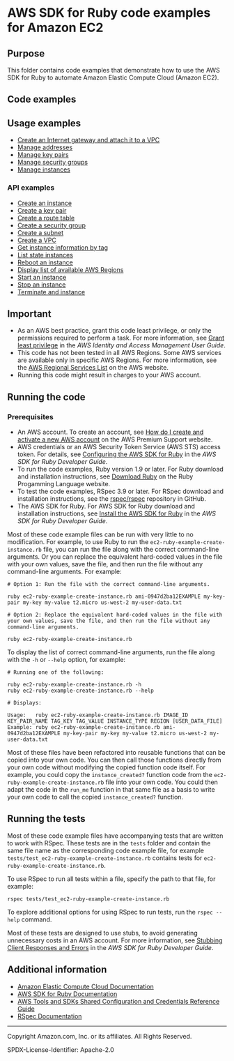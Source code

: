 # AWS SDK for Ruby code examples for Amazon EC2

## Purpose

This folder contains code examples that demonstrate how to use the AWS SDK for Ruby to automate 
Amazon Elastic Compute Cloud (Amazon EC2).

## Code examples 

## Usage examples
- [Create an Internet gateway and attach it to a VPC](./ec2-ruby-example-attach-igw-vpc.rb)
- [Manage addresses](./ec2-ruby-example-elastic-ips.rb)
- [Manage key pairs](./ec2-ruby-example-key-pairs.rb)
- [Manage security groups](./ec2-ruby-example-security-group.rb)
- [Manage instances](./ec2-ruby-example-manage-instances.rb)

### API examples
- [Create an instance](./ec2-ruby-example-create-instance.rb)
- [Create a key pair](./ec2-ruby-example-create-key-pair.rb)
- [Create a route table](./ec2-ruby-example-create-route-table.rb)
- [Create a security group](./ec2-ruby-example-create-security-group.rb)
- [Create a subnet](./ec2-ruby-example-create-subnet.rb)
- [Create a VPC](./ec2-ruby-example-create-vpc.rb)
- [Get instance information by tag](./ec2-ruby-example-get-instance-info-by-tag.rb)
- [List state instances](./ec2-ruby-example-list-state-instance-i-123abc.rb)
- [Reboot an instance](./ec2-ruby-example-reboot-instance-i-123abc.rb)
- [Display list of available AWS Regions](./ec2-ruby-example-regions-availability-zones.rb)
- [Start an instance](./ec2-ruby-example-start-instance-i-123abc.rb)
- [Stop an instance](./ec2-ruby-example-stop-instance-i-123abc.rb)
- [Terminate and instance](./ec2-ruby-example-terminate-instance-i-123abc.rb)

## Important

- As an AWS best practice, grant this code least privilege, or only the 
  permissions required to perform a task. For more information, see 
  [Grant least privilege](https://docs.aws.amazon.com/IAM/latest/UserGuide/best-practices.html#grant-least-privilege) 
  in the *AWS Identity and Access Management User Guide*.
- This code has not been tested in all AWS Regions. Some AWS services are 
  available only in specific AWS Regions. For more information, see the 
  [AWS Regional Services List](https://aws.amazon.com/about-aws/global-infrastructure/regional-product-services/)
  on the AWS website.
- Running this code might result in charges to your AWS account.

## Running the code

### Prerequisites
- An AWS account. To create an account, see [How do I create and activate a new AWS account](https://aws.amazon.com/premiumsupport/knowledge-center/create-and-activate-aws-account/) on the AWS Premium Support website.
- AWS credentials or an AWS Security Token Service (AWS STS) access token. For details, see 
  [Configuring the AWS SDK for Ruby](https://docs.aws.amazon.com/sdk-for-ruby/v3/developer-guide/setup-config.html) in the 
  *AWS SDK for Ruby Developer Guide*.
- To run the code examples, Ruby version 1.9 or later. For Ruby download and installation instructions, see 
  [Download Ruby](https://www.ruby-lang.org/en/downloads/) on the Ruby Progamming Language website.
- To test the code examples, RSpec 3.9 or later. For RSpec download and installation instructions, see the [rspec/rspec](https://github.com/rspec/rspec) repository in GitHub.
- The AWS SDK for Ruby. For AWS SDK for Ruby download and installation instructions, see 
  [Install the AWS SDK for Ruby](https://docs.aws.amazon.com/sdk-for-ruby/v3/developer-guide/setup-install.html) in the 
  *AWS SDK for Ruby Developer Guide*.

Most of these code example files can be run with very little to no modification. For example, to use Ruby to run the `ec2-ruby-example-create-instance.rb` file, you can run the file along with the correct command-line arguments. Or you can replace the equivalent hard-coded values in the file with your own values, save the file, and then run the file without any command-line arguments. For example:

```
# Option 1: Run the file with the correct command-line arguments.

ruby ec2-ruby-example-create-instance.rb ami-0947d2ba12EXAMPLE my-key-pair my-key my-value t2.micro us-west-2 my-user-data.txt

# Option 2: Replace the equivalent hard-coded values in the file with your own values, save the file, and then run the file without any command-line arguments.

ruby ec2-ruby-example-create-instance.rb
```

To display the list of correct command-line arguments, run the file along with the `-h` or `--help` option, for example:

```
# Running one of the following:

ruby ec2-ruby-example-create-instance.rb -h
ruby ec2-ruby-example-create-instance.rb --help

# Displays:

Usage:   ruby ec2-ruby-example-create-instance.rb IMAGE_ID KEY_PAIR_NAME TAG_KEY TAG_VALUE INSTANCE_TYPE REGION [USER_DATA_FILE]
Example: ruby ec2-ruby-example-create-instance.rb ami-0947d2ba12EXAMPLE my-key-pair my-key my-value t2.micro us-west-2 my-user-data.txt
```

Most of these files have been refactored into reusable functions that can be copied into your own code. You can then call those functions directly from your own code without modifying the copied function code itself. For example, you could copy the `instance_created?` function code from the `ec2-ruby-example-create-instance.rb` file into your own code. You could then adapt the code in the `run_me` function in that same file as a basis to write your own code to call the copied `instance_created?` function.

## Running the tests

Most of these code example files have accompanying tests that are written to work with RSpec. These tests are in the `tests` folder and contain the same file name as the corresponding code example file, for example `tests/test_ec2-ruby-example-create-instance.rb` contains tests for `ec2-ruby-example-create-instance.rb`.

To use RSpec to run all tests within a file, specify the path to that file, for example:

```
rspec tests/test_ec2-ruby-example-create-instance.rb
```

To explore additional options for using RSpec to run tests, run the `rspec --help` command. 

Most of these tests are designed to use stubs, to avoid generating unnecessary costs in an AWS account. For more information, see [Stubbing Client Responses and Errors](https://docs.aws.amazon.com/sdk-for-ruby/v3/developer-guide/stubbing.html) in the *AWS SDK for Ruby Developer Guide*.


## Additional information

- [Amazon Elastic Compute Cloud Documentation](https://docs.aws.amazon.com/ec2)
- [AWS SDK for Ruby Documentation](https://docs.aws.amazon.com/sdk-for-ruby)
- [AWS Tools and SDKs Shared Configuration and Credentials Reference Guide](https://docs.aws.amazon.com/credref/latest/refdocs)
- [RSpec Documentation](https://rspec.info/documentation)

---
Copyright Amazon.com, Inc. or its affiliates. All Rights Reserved.

SPDX-License-Identifier: Apache-2.0
